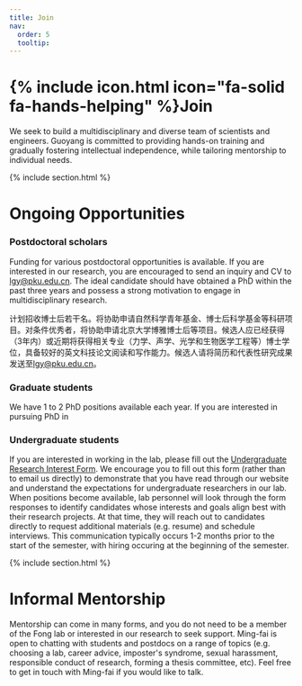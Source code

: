 ```yaml
---
title: Join
nav:
  order: 5
  tooltip: 
---
```


# {% include icon.html icon="fa-solid fa-hands-helping" %}Join

We seek to build a multidisciplinary and diverse team of scientists and engineers. Guoyang is committed to providing hands-on training and gradually fostering intellectual independence, while tailoring mentorship to individual needs.

{% include section.html %}


# Ongoing Opportunities

<!--### Staff Positions
Technician positions open up every 1-2 years.  If you are interested in learning about future opportunities or anticipated hiring timelines, please send an inquiry to [ming-fai.fong@bme.gatech.edu](mailto:ming-fai.fong@bme.gatech.edu).-->

### Postdoctoral scholars
Funding for various postdoctoral opportunities is available. If you are interested in our research, you are encouraged to send an inquiry and CV to [lgy@pku.edu.cn](mailto:lgy@pku.edu.cn). The ideal candidate should have obtained a PhD within the past three years and possess a strong motivation to engage in multidisciplinary research.

计划招收博士后若干名。将协助申请自然科学青年基金、博士后科学基金等科研项目。对条件优秀者，将协助申请北京大学博雅博士后等项目。候选人应已经获得（3年内）或近期将获得相关专业（力学、声学、光学和生物医学工程等）博士学位，具备较好的英文科技论文阅读和写作能力。候选人请将简历和代表性研究成果发送至[lgy@pku.edu.cn](mailto:lgy@pku.edu.cn)。

### Graduate students
We have 1 to 2 PhD positions available each year. If you are interested in pursuing PhD in   

### Undergraduate students
If you are interested in working in the lab, please fill out the [Undergraduate Research Interest Form](https://forms.office.com/r/QD7qYbh2Et).  We encourage you to fill out this form (rather than to email us directly) to demonstrate that you have read through our website and understand the expectations for undergraduate researchers in our lab.  When positions become available, lab personnel will look through the form responses to identify candidates whose interests and goals align best with their research projects.  At that time, they will reach out to candidates directly to request additional materials (e.g. resume) and schedule interviews.  This communication typically occurs 1-2 months prior to the start of the semester, with hiring occuring at the beginning of the semester.

{% include section.html %}

# Informal Mentorship

Mentorship can come in many forms, and you do not need to be a member of the Fong lab or interested in our research to seek support.  Ming-fai is open to chatting with students and postdocs on a range of topics (e.g. choosing a lab, career advice, imposter's syndrome, sexual harassment, responsible conduct of research, forming a thesis committee, etc).  Feel free to get in touch with Ming-fai if you would like to talk.
